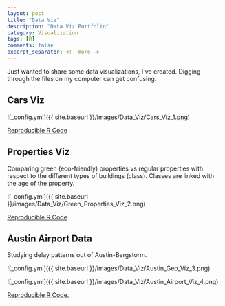 ```yaml
---
layout: post
title: "Data Viz"
description: "Data Viz Portfolio"
category: Visualization
tags: [R]
comments: false
excerpt_separator: <!--more-->
---
```


Just wanted to share some data visualizations, I've created. Digging through the files on my computer can get confusing.
<!--more-->

## Cars Viz

![_config.yml]({{ site.baseurl }}/images/Data_Viz/Cars_Viz_1.png)

[Reproducible R Code](https://github.com/meysubb/Viz_Portfolio/blob/master/R_Script/Cars_Viz_1_Script.R)

## Properties Viz

Comparing green (eco-friendly) properties vs regular properties with respect to the different types of buildings (class). Classes are linked with the age of the property.

![_config.yml]({{ site.baseurl }}/images/Data_Viz/Green_Properties_Viz_2.png)

[Reproducible R Code](https://github.com/meysubb/Viz_Portfolio/blob/master/R_Script/Green_Buildings_Viz_2_Script.R)

## Austin Airport Data

Studying delay patterns out of Austin-Bergstorm.

![_config.yml]({{ site.baseurl }}/images/Data_Viz/Austin_Geo_Viz_3.png)

![_config.yml]({{ site.baseurl }}/images/Data_Viz/Austin_Airport_Viz_4.png)

[Reproducible R Code.](https://github.com/meysubb/Viz_Portfolio/blob/master/R_Script/Austin_Flights_Script.R)
